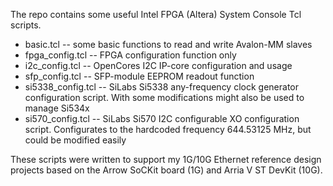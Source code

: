 The repo contains some useful Intel FPGA (Altera) System Console Tcl scripts.
- basic.tcl -- some basic functions to read and write Avalon-MM slaves
- fpga_config.tcl -- FPGA configuration function only
- i2c_config.tcl -- OpenCores I2C IP-core configuration and usage
- sfp_config.tcl -- SFP-module EEPROM readout function
- si5338_config.tcl -- SiLabs Si5338 any-frequency clock generator configuration script. With some modifications might also be used to manage Si534x
- si570_config.tcl -- SiLabs Si570 I2C configurable XO configuration script. Configurates to the hardcoded frequency 644.53125 MHz, but could be modified easily

These scripts were written to support my 1G/10G Ethernet reference design projects based on the Arrow SoCKit board (1G) and Arria V ST DevKit (10G).
